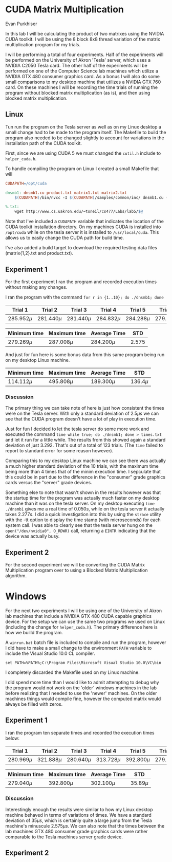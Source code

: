 # CUDA Matrix Multiplication

Evan Purkhiser

In this lab I will be calculating the product of two matrixes using the NVIDIA
CUDA toolkit. I will be using the 8 block 8x8 thread variation of the matrix
multiplication program for my trials.

I will be performing a total of four experiments. Half of the experiments will
be performed on the University of Akron 'Tesla' server, which uses a NVIDIA
C2050 Tesla card. The other half of the experiments will be performed on one of
the Computer Science lab machines which utilize a NVIDIA GTX 480 consumer
graphics card. As a bonus I will also do some small comparisons to my desktop
machine that utilizes a NVIDIA GTX 760 card. On these machines I will be
recording the time trials of running the program without blocked matrix
multiplication (as is), and then using blocked matrix multiplication.

## Linux

Tun run the program on the Tesla server as well as on my Linux desktop a small
change had to be made to the program itself. The Makefile to build the program
also needed to be changed slightly to account for variations in the installation
path of the CUDA toolkit.

First, since we are using CUDA 5 we must changed the `cutil.h` include to
`helper_cuda.h`.

To handle compiling the program on Linux I created a small Makefile that will 

```makefile
CUDAPATH=/opt/cuda

dnsmb1: dnsmb1.cu product.txt matrix1.txt matrix2.txt
	$(CUDAPATH)/bin/nvcc -I $(CUDAPATH)/samples/common/inc/ dnsmb1.cu -o dnsmb1 -arch=sm_20

%.txt:
	wget http://www.cs.uakron.edu/~toneil/cs477/Labs/lab5/$@
```

Note that I've included a `CUDAPATH` variable that indicates the location of the
CUDA toolkit installation directory. On my machines CUDA is installed into
`/opt/cuda` while on the tesla server it is installed to `/usr/local/cuda`. This
allows us to easily change the CUDA path for build time.

I've also added a build target to download the required testing data files
(matrix{1,2}.txt and product.txt).

## Experiment 1

For the first experiment I ran the program and recorded execution times without
making any changes.

I ran the program with the command `for r in {1..10}; do ./dnsmb1; done`

| Trial 1      | Trial 2      | Trial 3      | Trial 4      | Trial 5      | Trial 6      | Trial 7      | Trial 8      | Trial 9      | Trial 10     |
| -------------| -------------| -------------| -------------| -------------| -------------| -------------| -------------| -------------| -------------|
| $285.952\mu$ | $281.440\mu$ | $281.440\mu$ | $284.832\mu$ | $284.288\mu$ | $279.296\mu$ | $285.120\mu$ | $287.008\mu$ | $285.664\mu$ | $286.656\mu$ |

| Minimum time | Maximum time | Average Time | STD      |
| ------------ | ------------ | ------------ | -------- |
| $279.269\mu$ | $287.008\mu$ | $284.200\mu$ | $2.575$  |

And just for fun here is some bonus data from this same program being run on my
desktop Linux machine.

| Minimum time | Maximum time | Average Time | STD        |
| ------------ | ------------ | ------------ | ---------- |
| $114.112\mu$ | $495.808\mu$ | $189.300\mu$ | $136.4\mu$ |

### Discussion

The primary thing we can take note of here is just how consistent the times were
on the Tesla server. With only a standard deviation of $2.5\mu s$ we can see
that the CUDA program doesn't have a lot of play in execution time.

Just for fun I decided to let the tesla server do some more work and executed
the command `time while true; do ./dnsmb1; done > times.txt` and let it run for
a little while. The results from this showed again a standard deviation of just
$3.292$. That's out of a total of 123 trials. (The `time` failed to report to
standard error for some reason however).

Comparing this to my desktop Linux machine we can see there was actually a much
higher standard deviation of the 10 trials, with the maximum time being more
than 4 times that of the minim execution time. I sepculate that this could be in
part due to the difference in the "consumer" grade graphics cards versus the
"server" grade devices.

Something else to note that wasn't shown in the results however was that the
startup time for the program was actually much faster on my desktop machine than
it was on the tesla server. On my desktop executing `time ./dnsmb1` gives me a
real time of $0.050s$, while on the tesla server it actually takes $2.277s$. I
did a quick investigation into this by using the `strace` utility with the -tt
option to display the time stamp (with microseconds) for each system call. I was
able to clearly see that the tesla server hung on the `open("/dev/nvidia0",
O_RDWR)` call, returning a `EINTR` indicating that the device was actually busy.

## Experiment 2

For the second experiment we will be converting the CUDA Matrix
Multiplication program over to using a Blocked Matrix Multiplication algorithm.




# Windows

For the next two experiments I will be using one of the University of Akron lab
machines that include a NVIDIA GTX 480 CUDA capable graphics device. For the
setup we can use the same two programs we used on Linux (including the change
for `helper_cuda.h`). The primary difference here is how we builld the program.

A `winrun.bat` batch file is included to compile and run the program, however I
did have to make a small change to the environment `PATH` variable to include
the Visual Studio 10.0 CL compiler.

    set PATH=%PATH%;C:\Program Files\Microsoft Visual Studio 10.0\VC\bin

I completely discarded the Makefile used on my Linux machine.

I did spend more time than I would like to admit attempting to debug why the
program would not work on the 'older' windows machines in the lab before
realizing that I needed to use the 'newer' machines. On the older machines
things would compile fine, however the computed matrix would always be filled
with zeros.

## Experiment 1

I ran the program ten separate times and recorded the execution times below:

| Trial 1      | Trial 2      | Trial 3      | Trial 4      | Trial 5      | Trial 6      | Trial 7      | Trial 8      | Trial 9      | Trial 10     |
| -------------| -------------| -------------| -------------| -------------| -------------| -------------| -------------| -------------| -------------|
| $280.969\mu$ | $321.888\mu$ | $280.640\mu$ | $313.728\mu$ | $392.800\mu$ | $279.040\mu$ | $280.352\mu$ | $309.472\mu$ | $281.920\mu$ | $280.544\mu$ |

| Minimum time | Maximum time | Average Time | STD        |
| ------------ | ------------ | ------------ | ---------- |
| $279.040\mu$ | $392.800\mu$ | $302.100\mu$ | $35.89\mu$ |

### Discussion

Interestingly enough the results were similar to how my Linux desktop machine
behaved in terms of variations of times. We have a standard deviation of $35\mu
s$, which is certainly quite a large jump from the Tesla machine's minuscule
$2.575\mu s$. We can also note that the times between the lab machines GTX 480
consumer grade graphics cards were rather comparable to the Tesla machines
server grade device.

## Experiment 2
